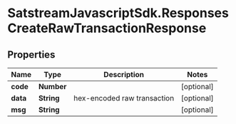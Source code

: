 # SatstreamJavascriptSdk.ResponsesCreateRawTransactionResponse

## Properties
Name | Type | Description | Notes
------------ | ------------- | ------------- | -------------
**code** | **Number** |  | [optional] 
**data** | **String** | hex-encoded raw transaction | [optional] 
**msg** | **String** |  | [optional] 
